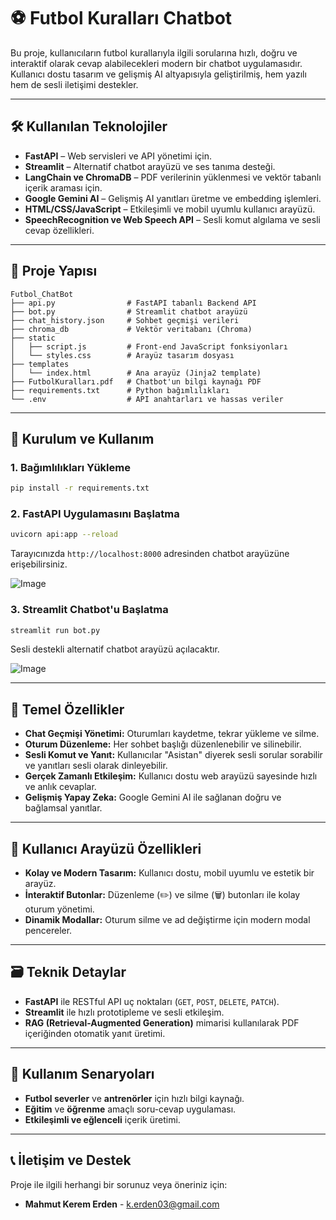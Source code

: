 
# ⚽ Futbol Kuralları Chatbot

Bu proje, kullanıcıların futbol kurallarıyla ilgili sorularına hızlı, doğru ve interaktif olarak cevap alabilecekleri modern bir chatbot uygulamasıdır. Kullanıcı dostu tasarım ve gelişmiş AI altyapısıyla geliştirilmiş, hem yazılı hem de sesli iletişimi destekler.

----------

## 🛠️ Kullanılan Teknolojiler

-   **FastAPI** – Web servisleri ve API yönetimi için.
-   **Streamlit** – Alternatif chatbot arayüzü ve ses tanıma desteği.
-   **LangChain ve ChromaDB** – PDF verilerinin yüklenmesi ve vektör tabanlı içerik araması için.
-   **Google Gemini AI** – Gelişmiş AI yanıtları üretme ve embedding işlemleri.
-   **HTML/CSS/JavaScript** – Etkileşimli ve mobil uyumlu kullanıcı arayüzü.
-   **SpeechRecognition ve Web Speech API** – Sesli komut algılama ve sesli cevap özellikleri.

----------

## 📁 Proje Yapısı

```
Futbol_ChatBot
├── api.py                # FastAPI tabanlı Backend API
├── bot.py                # Streamlit chatbot arayüzü
├── chat_history.json     # Sohbet geçmişi verileri
├── chroma_db             # Vektör veritabanı (Chroma)
├── static
│   ├── script.js         # Front-end JavaScript fonksiyonları
│   └── styles.css        # Arayüz tasarım dosyası
├── templates
│   └── index.html        # Ana arayüz (Jinja2 template)
├── FutbolKuralları.pdf   # Chatbot'un bilgi kaynağı PDF
├── requirements.txt      # Python bağımlılıkları
└── .env                  # API anahtarları ve hassas veriler

```

----------

## 🚀 Kurulum ve Kullanım

### 1. Bağımlılıkları Yükleme

```bash
pip install -r requirements.txt

```

### 2. FastAPI Uygulamasını Başlatma

```bash
uvicorn api:app --reload

```

Tarayıcınızda `http://localhost:8000` adresinden chatbot arayüzüne erişebilirsiniz.


![Image](https://github.com/user-attachments/assets/7886a5ef-2ebc-485e-8cde-89f09d0e8933)



### 3. Streamlit Chatbot'u Başlatma

```bash
streamlit run bot.py

```

Sesli destekli alternatif chatbot arayüzü açılacaktır.


![Image](https://github.com/user-attachments/assets/cdf23fdb-5dac-4e8c-8f42-df8286f0803e)

----------

## 🌟 Temel Özellikler

-   **Chat Geçmişi Yönetimi:** Oturumları kaydetme, tekrar yükleme ve silme.
-   **Oturum Düzenleme:** Her sohbet başlığı düzenlenebilir ve silinebilir.
-   **Sesli Komut ve Yanıt:** Kullanıcılar "Asistan" diyerek sesli sorular sorabilir ve yanıtları sesli olarak dinleyebilir.
-   **Gerçek Zamanlı Etkileşim:** Kullanıcı dostu web arayüzü sayesinde hızlı ve anlık cevaplar.
-   **Gelişmiş Yapay Zeka:** Google Gemini AI ile sağlanan doğru ve bağlamsal yanıtlar.

----------

## 🎨 Kullanıcı Arayüzü Özellikleri

-   **Kolay ve Modern Tasarım:** Kullanıcı dostu, mobil uyumlu ve estetik bir arayüz.
-   **İnteraktif Butonlar:** Düzenleme (✏️) ve silme (🗑️) butonları ile kolay oturum yönetimi.
-   **Dinamik Modallar:** Oturum silme ve ad değiştirme için modern modal pencereler.

----------

## 🗃️ Teknik Detaylar

-   **FastAPI** ile RESTful API uç noktaları (`GET`, `POST`, `DELETE`, `PATCH`).
-   **Streamlit** ile hızlı prototipleme ve sesli etkileşim.
-   **RAG (Retrieval-Augmented Generation)** mimarisi kullanılarak PDF içeriğinden otomatik yanıt üretimi.

----------

## 📌 Kullanım Senaryoları

-   **Futbol severler** ve **antrenörler** için hızlı bilgi kaynağı.
-   **Eğitim** ve **öğrenme** amaçlı soru-cevap uygulaması.
-   **Etkileşimli ve eğlenceli** içerik üretimi.

----------

## 📞 İletişim ve Destek

Proje ile ilgili herhangi bir sorunuz veya öneriniz için:

-   **Mahmut Kerem Erden** - [k.erden03@gmail.com](mailto:k.erden03@gmail.com)

